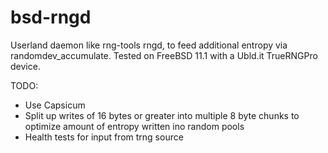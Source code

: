 # bsd-rngd
Userland daemon like rng-tools rngd, to feed additional entropy via randomdev_accumulate.  Tested on FreeBSD 11.1 with a Ubld.it TrueRNGPro device.

TODO:
  * Use Capsicum
  * Split up writes of 16 bytes or greater into multiple 8 byte chunks to optimize amount of entropy written ino random pools
  * Health tests for input from trng source
